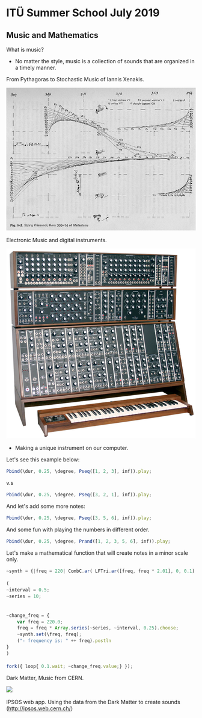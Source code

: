 # ITÜ Summer School July 2019
## Music and Mathematics

What is music?

+ No matter the style, music is a collection of sounds that
are organized in a timely manner.

From Pythagoras to Stochastic Music of Iannis Xenakis.

![](./images/metastasis.png)

Electronic Music and digital instruments.

![](./images/analogsynth.png)

+ Making a unique instrument on our computer.

Let's see this example below:

```js
Pbind(\dur, 0.25, \degree, Pseq([1, 2, 3], inf)).play;
```
v.s
```js
Pbind(\dur, 0.25, \degree, Pseq([3, 2, 1], inf)).play;
```

And let's add some more notes:
```js
Pbind(\dur, 0.25, \degree, Pseq([3, 5, 6], inf)).play;
```

And some fun with playing the numbers in different order.

```js
Pbind(\dur, 0.25, \degree, Prand([1, 2, 3, 5, 6], inf)).play;
```

Let's make a mathematical function that will create notes in a minor
scale only.

```js
~synth = {|freq = 220| CombC.ar( LFTri.ar([freq, freq * 2.01], 0, 0.1) )}.play;

(
~interval = 0.5;
~series = 10;


~change_freq = {
	var freq = 220.0;
	freq = freq * Array.series(~series, ~interval, 0.25).choose;
	~synth.set(\freq, freq);
	("- frequency is: " ++ freq).postln
}
)

fork({ loop{ 0.1.wait; ~change_freq.value;} });
```

Dark Matter, Music from CERN.

![](./images/cms-event.png⁩)

IPSOS web app. Using the data from the Dark Matter to create sounds
(http://ipsos.web.cern.ch/)

